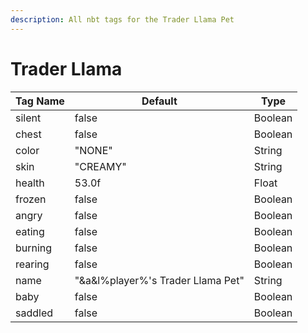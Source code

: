 ```yaml
---
description: All nbt tags for the Trader Llama Pet
---
```



# Trader Llama

| Tag Name     | Default                                                            | Type                                         |
| - | - | - |
| silent | false | Boolean |
| chest | false | Boolean |
| color | "NONE" | String |
| skin | "CREAMY" | String |
| health | 53.0f | Float |
| frozen | false | Boolean |
| angry | false | Boolean |
| eating | false | Boolean |
| burning | false | Boolean |
| rearing | false | Boolean |
| name | "&a&l%player%'s Trader Llama Pet" | String |
| baby | false | Boolean |
| saddled | false | Boolean |
